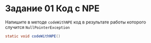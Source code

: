 # Задание 01 Код с NPE

Напишите в методе `codeWithNPE` код в результате работы которого случится `NullPointerException`
```java
static void codeWithNPE()
```